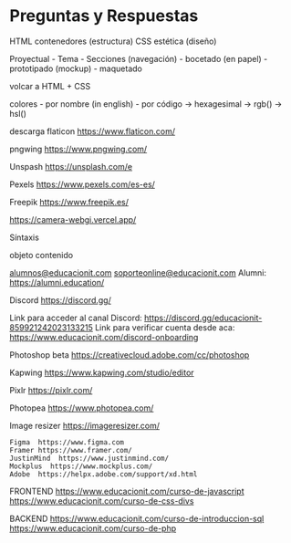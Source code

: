 # Preguntas y Respuestas


HTML	contenedores (estructura)
CSS		estética (diseño)









Proyectual
	- Tema
	- Secciones (navegación)
	- bocetado (en papel)
	- prototipado (mockup)
	- maquetado

volcar  a HTML + CSS 




colores
	- por nombre (in english)
	- por código
			->  hexagesimal
			->  rgb()
			->  hsl()






descarga
flaticon
https://www.flaticon.com/

pngwing
https://www.pngwing.com/

Unspash
https://unsplash.com/e

Pexels
https://www.pexels.com/es-es/

Freepik
https://www.freepik.es/




https://camera-webgi.vercel.app/

Síntaxis

<elemento atributo="valor" atributo2="valor">
	objeto
</elemento>

<elemento>
	<elemento>
		contenido
	</elemento>
</elemento>







alumnos@educacionit.com
soporteonline@educacionit.com
Alumni: https://alumni.education/

Discord
https://discord.gg/

Link para acceder al canal Discord: https://discord.gg/educacionit-859921242023133215
Link para verificar cuenta desde aca: https://www.educacionit.com/discord-onboarding







Photoshop beta
	https://creativecloud.adobe.com/cc/photoshop

Kapwing 
	https://www.kapwing.com/studio/editor

Pixlr 
	https://pixlr.com/

Photopea 
	https://www.photopea.com/


Image resizer
https://imageresizer.com/




	Figma  https://www.figma.com
	Framer https://www.framer.com/
	JustinMind  https://www.justinmind.com/
	Mockplus  https://www.mockplus.com/
    Adobe  https://helpx.adobe.com/support/xd.html




FRONTEND
	https://www.educacionit.com/curso-de-javascript
	https://www.educacionit.com/curso-de-css-divs

BACKEND
	https://www.educacionit.com/curso-de-introduccion-sql
	https://www.educacionit.com/curso-de-php
